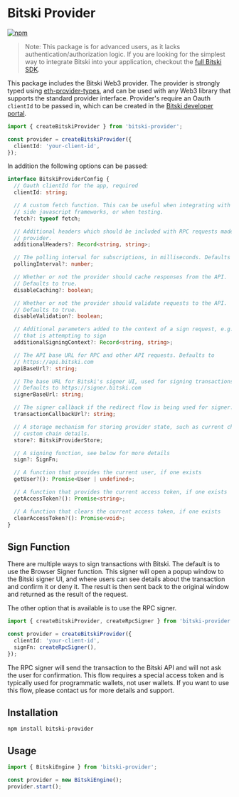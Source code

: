 # Bitski Provider

[![npm](https://img.shields.io/npm/v/bitski-provider.svg)](https://www.npmjs.com/package/bitski-provider)

> Note: This package is for advanced users, as it lacks authentication/authorization logic. If you are looking for the simplest way to integrate Bitski into your application, checkout the [full Bitski SDK](https://github.com/BitskiCo/bitski-js).

This package includes the Bitski Web3 provider. The provider is strongly typed
using [eth-provider-types](https://github.com/BitskiCo/bitski-js/tree/main/packages/eth-provider-types),
and can be used with any Web3 library that supports the standard provider interface.
Provider's require an Oauth `clientId` to be passed in, which can be created in
the [Bitski developer portal](https://developer.bitski.com/).

```ts
import { createBitskiProvider } from 'bitski-provider';

const provider = createBitskiProvider({
  clientId: 'your-client-id',
});
```

In addition the following options can be passed:

```ts
interface BitskiProviderConfig {
  // Oauth clientId for the app, required
  clientId: string;

  // A custom fetch function. This can be useful when integrating with server
  // side javascript frameworks, or when testing.
  fetch?: typeof fetch;

  // Additional headers which should be included with RPC requests made by the
  // provider.
  additionalHeaders?: Record<string, string>;

  // The polling interval for subscriptions, in milliseconds. Defaults to 1000.
  pollingInterval?: number;

  // Whether or not the provider should cache responses from the API.
  // Defaults to true.
  disableCaching?: boolean;

  // Whether or not the provider should validate requests to the API.
  // Defaults to true.
  disableValidation?: boolean;

  // Additional parameters added to the context of a sign request, e.g. the origin
  // that is attempting to sign
  additionalSigningContext?: Record<string, string>;

  // The API base URL for RPC and other API requests. Defaults to
  // https://api.bitski.com
  apiBaseUrl?: string;

  // The base URL for Bitski's signer UI, used for signing transactions.
  // Defaults to https://signer.bitski.com
  signerBaseUrl: string;

  // The signer callback if the redirect flow is being used for signer.
  transactionCallbackUrl?: string;

  // A storage mechanism for storing provider state, such as current chain and
  // custom chain details.
  store?: BitskiProviderStore;

  // A signing function, see below for more details
  sign?: SignFn;

  // A function that provides the current user, if one exists
  getUser?(): Promise<User | undefined>;

  // A function that provides the current access token, if one exists
  getAccessToken?(): Promise<string>;

  // A function that clears the current access token, if one exists
  clearAccessToken?(): Promise<void>;
}
```

## Sign Function

There are multiple ways to sign transactions with Bitski. The default is to use
the Browser Signer function. This signer will open a popup window to the Bitski
signer UI, and where users can see details about the transaction and confirm it
or deny it. The result is then sent back to the original window and returned
as the result of the request.

The other option that is available is to use the RPC signer.

```ts
import { createBitskiProvider, createRpcSigner } from 'bitski-provider';

const provider = createBitskiProvider({
  clientId: 'your-client-id',
  signFn: createRpcSigner(),
});
```

The RPC signer will send the transaction to the Bitski API and will not ask the
user for confirmation. This flow requires a special access token and is
typically used for programmatic wallets, not user wallets. If you want to use
this flow, please contact us for more details and support.

## Installation

```
npm install bitski-provider
```

## Usage

```javascript
import { BitskiEngine } from 'bitski-provider';

const provider = new BitskiEngine();
provider.start();
```

